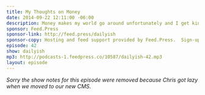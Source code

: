```yaml
---
title: My Thoughts on Money
date: 2014-09-22 12:11:00 -06:00
description: Money makes my world go around unfortunately and I get kind of frustrated by how it&rsquo;s changed.
sponsor: Feed.Press
sponsor-link: http://feed.press/dailyish
sponsor-copy: Hosting and feed support provided by Feed.Press.  Sign-up today and try FeedPress on a 14 day trial (no contracts or commitments). Use promo code "dailyish" during checkout to get 10% off your first year.
episode: 42
show: dailyish
mp3: http://podcasts-1.feedpress.co/10587/dailyish-42.mp3
layout: episode
---
```


<em>Sorry the show notes for this episode were removed because Chris got lazy when we moved to our new CMS</em>.

